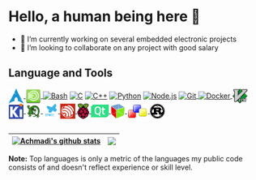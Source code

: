 # Hello, a human being here 👋

- 🔭 I’m currently working on several embedded electronic projects
- 👯 I’m looking to collaborate on any project with good salary

## Language and Tools

<a href="https://archlinux.org/" target="_blank"> <img src="https://raw.githubusercontent.com/mekatronik-achmadi/mekatronik-achmadi/main/github_readme_icons/arch.png" align="center" alt="Arch-Linux" height='30px'/> </a>
<a href="https://mate-desktop.org/" target="_blank"> <img src="https://raw.githubusercontent.com/mekatronik-achmadi/mekatronik-achmadi/main/github_readme_icons/mate.svg" align="center" alt="Mate-Desktop" height='30px'/> </a>
<a href="https://www.gnu.org/software/bash/" target="_blank"><img align="center" alt="Bash" height ="42px" src="https://raw.githubusercontent.com/rahul-jha98/github_readme_icons/main/language_and_tools/square/bash/bash-colored.svg"></a>
<a href="https://gcc.gnu.org/" target="_blank"><img align="center" alt="C" height ="42px" src="https://raw.githubusercontent.com/rahul-jha98/github_readme_icons/main/language_and_tools/square/c/c.svg"></a>
<a href="https://isocpp.org/" target="_blank"><img align="center" alt="C++" height ="42px" src="https://raw.githubusercontent.com/rahul-jha98/github_readme_icons/main/language_and_tools/square/c%2B%2B/c%2B%2B.svg"></a>
<a href="https://www.python.org" target="_blank"><img align="center" alt="Python" height ="42px" src="https://raw.githubusercontent.com/rahul-jha98/github_readme_icons/main/language_and_tools/square/python/python.svg"></a>
<a href="https://nodejs.org" target="_blank"><img align="center" alt="Node.js" height ="42px" src="https://raw.githubusercontent.com/rahul-jha98/github_readme_icons/main/language_and_tools/square/node/node.svg"></a>
<a href="https://git-scm.com/" target="_blank"> <img src="https://raw.githubusercontent.com/rahul-jha98/github_readme_icons/main/language_and_tools/square/git-scm/git-scm.svg" align="center" alt="Git" height='42px'/> </a>
<a href="https://www.docker.com/" target="_blank"> <img src="https://raw.githubusercontent.com/rahul-jha98/github_readme_icons/main/language_and_tools/square/docker/docker.svg" align="center" alt="Docker" height='42px'/> </a>
<a href="https://www.vim.org/" target="_blank"> <img src="https://raw.githubusercontent.com/mekatronik-achmadi/mekatronik-achmadi/main/github_readme_icons/vim.svg" align="center" alt="Vim" height='30px'/> </a>
<a href="https://www.kicad.org/" target="_blank"> <img src="https://raw.githubusercontent.com/mekatronik-achmadi/mekatronik-achmadi/main/github_readme_icons/kicad.png" align="center" alt="KiCAD" height='30px'/> </a>
<a href="https://www.chibios.org/" target="_blank"> <img src="https://raw.githubusercontent.com/mekatronik-achmadi/mekatronik-achmadi/main/github_readme_icons/chibios.png" align="center" alt="ChibiOS/RT" height='30px'/> </a>
<a href="https://www.st.com/en/microcontrollers-microprocessors/stm32-32-bit-arm-cortex-mcus.html" target="_blank"> <img src="https://raw.githubusercontent.com/mekatronik-achmadi/mekatronik-achmadi/main/github_readme_icons/stm32.png" align="center" alt="STM32" height='30px'/> </a>
<a href="https://www.espressif.com/en/products/socs/esp32" target="_blank"> <img src="https://raw.githubusercontent.com/mekatronik-achmadi/mekatronik-achmadi/main/github_readme_icons/esp32.png" align="center" alt="ESP32" height='30px'/> </a>
<a href="https://www.raspberrypi.com/" target="_blank"> <img src="https://raw.githubusercontent.com/mekatronik-achmadi/mekatronik-achmadi/main/github_readme_icons/raspi.svg" align="center" alt="RaspberryPi" height='30px'/> </a>
<a href="https://www.qt.io/" target="_blank"> <img src="https://raw.githubusercontent.com/mekatronik-achmadi/mekatronik-achmadi/main/github_readme_icons/qt.svg" align="center" alt="Qt" height='25px'/> </a>
<a href="https://gtk.org/" target="_blank"> <img src="https://raw.githubusercontent.com/mekatronik-achmadi/mekatronik-achmadi/main/github_readme_icons/gtk.svg" align="center" alt="Gtk" height='30px'/> </a>
<a href="https://wxwidgets.org/" target="_blank"> <img src="https://raw.githubusercontent.com/mekatronik-achmadi/mekatronik-achmadi/main/github_readme_icons/wx.svg" align="center" alt="wxWidget" height='30px'/> </a>
<a href="https://www.rust-lang.org/" target="_blank"> <img src="https://raw.githubusercontent.com/mekatronik-achmadi/mekatronik-achmadi/main/github_readme_icons/rust.svg" align="center" alt="Rust" height='30px'/> </a>

##
|<a href="https://github.com/mekatronik-achmadi/github-readme-stats"><img align="center" src="https://github-readme-stats.vercel.app/api?username=mekatronik-achmadi&rank_icon=github&show_icons=true&include_all_commits=true&hide_border=true" alt="Achmadi's github stats" /></a>|<a href="https://github.com/mekatronik-achmadi/github-readme-stats"><img align="center" src="https://github-readme-stats.vercel.app/api/top-langs/?username=mekatronik-achmadi&layout=compact&hide_border=true" /></a> |
| ------------- | ------------- |

<b>Note:</b> Top languages is only a metric of the languages my public code consists of and doesn't reflect experience or skill level.
